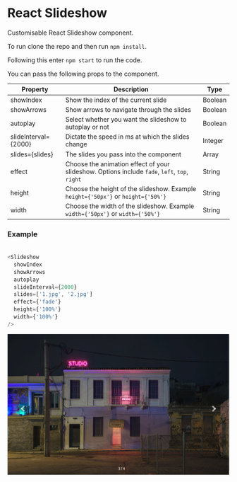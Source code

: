 # React Slideshow

Customisable React Slideshow component.

To run clone the repo and then run `npm install`.

Following this enter `npm start` to run the code.

You can pass the following props to the component.

| Property | Description | Type |
|----------|-------------|------|
| showIndex | Show the index of the current slide | Boolean |
| showArrows | Show arrows to navigate through the slides | Boolean |
| autoplay | Select whether you want the slideshow to autoplay or not | Boolean |
| slideInterval={2000}| Dictate the speed in ms at which the slides change | Integer |
| slides={slides} | The slides you pass into the component | Array |
| effect |Choose the animation effect of your slideshow. Options include `fade`, `left`, `top`, `right` | String |
| height | Choose the height of the slideshow. Example `height={'50px'}` or `height={'50%'}`| String |
| width | Choose the width of the slideshow. Example `width={'50px'}` or `width={'50%'}`| String |


### Example

```js

<Slideshow
  showIndex
  showArrows
  autoplay
  slideInterval={2000}
  slides=['1.jpg', '2.jpg']
  effect={'fade'}
  height={'100%'}
  width={'100%'}
/>

```

![Alt text](/react-slideshow.png?raw=true "Optional Title")
